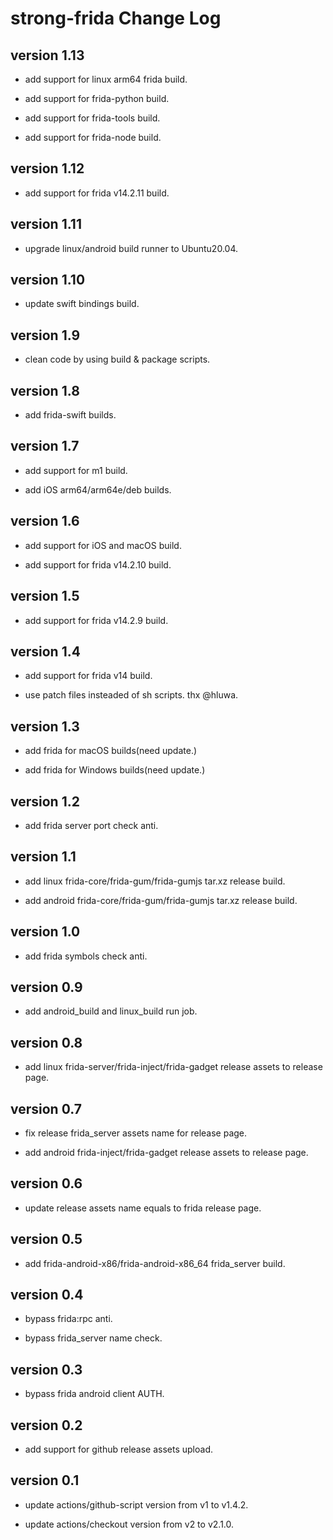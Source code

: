 # strong-frida Change Log

## version 1.13

- add support for linux arm64 frida build.

- add support for frida-python build.

- add support for frida-tools build.

- add support for frida-node build.

## version 1.12

- add support for frida v14.2.11 build.

## version 1.11

- upgrade linux/android build runner to Ubuntu20.04.

## version 1.10

- update swift bindings build.

## version 1.9

- clean code by using build & package scripts.

## version 1.8

- add frida-swift builds.

## version 1.7

- add support for m1 build.

- add iOS arm64/arm64e/deb builds.

## version 1.6

- add support for iOS and macOS build.

- add support for frida v14.2.10 build.

## version 1.5

- add support for frida v14.2.9 build.

## version 1.4

- add support for frida v14 build.

- use patch files insteaded of sh scripts. thx @hluwa.
## version 1.3

- add frida for macOS builds(need update.)

- add frida for Windows builds(need update.)

## version 1.2

- add frida server port check anti.

## version 1.1

- add linux frida-core/frida-gum/frida-gumjs tar.xz release build.

- add android frida-core/frida-gum/frida-gumjs tar.xz release build.

## version 1.0

- add frida symbols check anti.

## version 0.9

- add android_build and linux_build run job.

## version 0.8

- add linux frida-server/frida-inject/frida-gadget release assets to release page.

## version 0.7

- fix release frida_server assets name for release page.

- add android frida-inject/frida-gadget release assets to release page.

## version 0.6

- update release assets name equals to frida release page.

## version 0.5

- add frida-android-x86/frida-android-x86_64 frida_server build.

## version 0.4

- bypass frida:rpc anti.

- bypass frida_server name check.

## version 0.3

- bypass frida android client AUTH.

## version 0.2

- add support for github release assets upload.


## version 0.1

- update actions/github-script version from v1 to v1.4.2.

- update actions/checkout version from v2 to v2.1.0.
